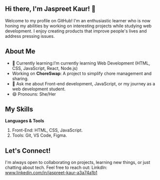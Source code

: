 ## Hi there, I'm Jaspreet Kaur!  👋
Welcome to my profile on GitHub! I'm an enthusiastic learner who is now honing my abilities by working on interesting projects while studying web development. I enjoy creating products that improve people's lives and address pressing issues. 

## About Me
- 🌱 Currently learning:I’m currently learning Web Development (HTML, CSS, JavaScript, React, Node.js)
- Working on **ChoreSwap**:  A project to simplify chore management and sharing.
- 💬 Ask me about Front-end development, JavaScript, or my journey as a web development student.  
- 😄 Pronouns: She/Her
## My Skills
**Languages & Tools**
1. Front-End: HTML, CSS, JavaScript.
2. Tools: Git, VS Code, Figma.
## Let's Connect!
I'm always open to collaborating on projects, learning new things, or just chatting about tech. Feel free to reach out:
LinkdIn: www.linkedin.com/in/jaspreet-kaur-a3a74a1b1
